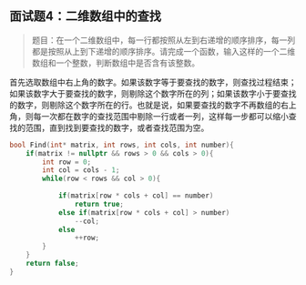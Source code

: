 ## 面试题4：二维数组中的查找

> 题目：在一个二维数组中，每一行都按照从左到右递增的顺序排序，每一列都是按照从上到下递增的顺序排序。请完成一个函数，输入这样的一个二维数组和一个整数，判断数组中是否含有该整数。

首先选取数组中右上角的数字。如果该数字等于要查找的数字，则查找过程结束；如果该数字大于要查找的数字，则剔除这个数字所在的列；如果该数字小于要查找的数字，则剔除这个数字所在的行。也就是说，如果要查找的数字不再数组的右上角，则每一次都在数字的查找范围中剔除一行或者一列，这样每一步都可以缩小查找的范围，直到找到要查找的数字，或者查找范围为空。

```cpp
bool Find(int* matrix, int rows, int cols, int number){
    if(matrix != nullptr && rows > 0 && cols > 0){
        int row = 0;
        int col = cols - 1;
        while(row < rows && col > 0){
            
            if(matrix[row * cols + col] == number)
                return true;
            else if(matrix[row * cols + col] > number)
                --col;
            else
                ++row;
        }
    }
    return false;
}
```
